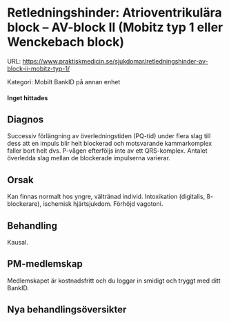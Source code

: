 # Retledningshinder: Atrioventrikulära block – AV-block II (Mobitz typ 1 eller Wenckebach block)

URL: https://www.praktiskmedicin.se/sjukdomar/retledningshinder-av-block-ii-mobitz-typ-1/



Kategori: Mobilt BankID på annan enhet

#### Inget hittades

## Diagnos

Successiv förlängning av överledningstiden (PQ-tid) under flera slag till dess att en impuls blir helt blockerad och motsvarande kammarkomplex faller bort helt dvs. P-vågen efterföljs inte av ett QRS-komplex. Antalet överledda slag mellan de blockerade impulserna varierar.

## Orsak

Kan finnas normalt hos yngre, vältränad individ. Intoxikation (digitalis, ß-blockerare), ischemisk hjärtsjukdom. Förhöjd vagotoni.

## Behandling

Kausal.

## PM-medlemskap

Medlemskapet är kostnadsfritt och du loggar in smidigt och tryggt med ditt BankID.

## Nya behandlingsöversikter

